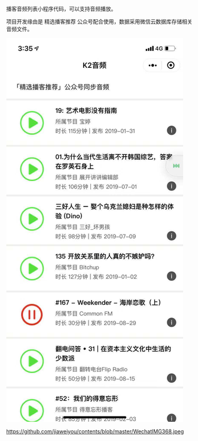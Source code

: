 播客音频列表小程序代码，可以支持音频播放。

项目开发缘由是 精选播客推荐 公众号配合使用，数据采用微信云数据库存储相关音频文件。



![image](https://github.com/jiaweiyou/contents/blob/master/WechatIMG368.jpeg)


https://github.com/jiaweiyou/contents/blob/master/WechatIMG368.jpeg
